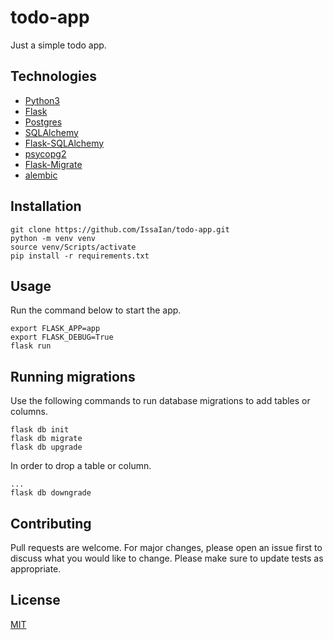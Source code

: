 # todo-app

Just a simple todo app.

## Technologies

- [Python3](https://www.python.org/download/releases/3.0/)
- [Flask](https://palletsprojects.com/p/flask/)
- [Postgres](https://www.postgresql.org/)
- [SQLAlchemy](https://www.sqlalchemy.org/)
- [Flask-SQLAlchemy](https://flask-sqlalchemy.palletsprojects.com/en/2.x/)
- [psycopg2](http://initd.org/psycopg/)
- [Flask-Migrate](https://flask-migrate.readthedocs.io/en/latest/#)
- [alembic](https://alembic.sqlalchemy.org/en/latest/)

## Installation

```
git clone https://github.com/IssaIan/todo-app.git
python -m venv venv
source venv/Scripts/activate
pip install -r requirements.txt
```

## Usage

Run the command below to start the app.

```
export FLASK_APP=app
export FLASK_DEBUG=True
flask run
```

## Running migrations

Use the following commands to run database migrations to add tables or columns.

```
flask db init
flask db migrate
flask db upgrade
```

In order to drop a table or column.

```
...
flask db downgrade
```

## Contributing

Pull requests are welcome. For major changes, please open an issue first to discuss what you would like to change.
Please make sure to update tests as appropriate.

## License

[MIT](https://choosealicense.com/licenses/mit/)

